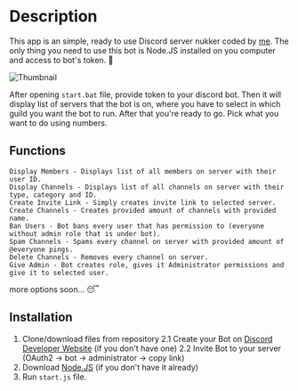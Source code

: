# Description

This app is an simple, ready to use Discord server nukker coded by [me](https://fentanyl.recipes).
The only thing you need to use this bot is Node.JS installed on you computer
and access to bot's token. 🤩

![Thumbnail](https://github.com/krulsefty/discord-nukker/files/image.png)

After opening `start.bat` file, provide token to your discord bot. Then it will display
list of servers that the bot is on, where you have to select in which guild you
want the bot to run. After that you're ready to go. Pick what you want to do
using numbers.

## Functions

```
Display Members - Displays list of all members on server with their user ID.
Display Channels - Displays list of all channels on server with their type, category and ID.
Create Invite Link - Simply creates invite link to selected server.
Create Channels - Creates provided amount of channels with provided name.
Ban Users - Bot bans every user that has permission to (everyone without admin role that is under bot).
Spam Channels - Spams every channel on server with provided amount of @everyone pings.
Delete Channels - Removes every channel on server.
Give Admin - Bot creates role, gives it Administrator permissions and give it to selected user.
```

more options soon... 😴

## Installation

1. Clone/download files from repository
2.1 Create your Bot on [Discord Developer Website](https://discord.dev) (if you don't have one)
2.2 Invite Bot to your server (OAuth2 -> bot -> administrator -> copy link)
3. Download [Node.JS](https://nodejs.org) (if you don't have it already)
4. Run `start.js` file.